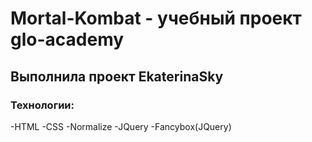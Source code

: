 # Mortal-Kombat - учебный проект glo-academy
## Выполнила проект EkaterinaSky
### Технологии:
-HTML
-CSS
-Normalize
-JQuery
-Fancybox(JQuery)
